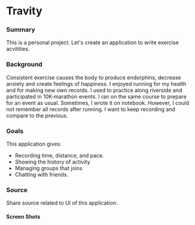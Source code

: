 # Travity

### Summary
This is a personal project.
Let's create an application to write exercise acvitities.

### Background
Consistent exercise causes the body to produce endorphins, decrease anxiety and create feelings of happiness. 
I enjoyed running for my health and for making new own records. I used to practice along riverside and participated in 10K-marathon events. 
I ran on the same course to prepare for an event as usual. 
Sometimes, I wrote it on notebook. However, I could not remember all records after running.
I want to keep recording and compare to the previous.

### Goals
This application gives:
+ Recording time, distance, and pace.
+ Showing the history of activity
+ Managing groups that joins
+ Chatting with friends.

### Source
Share source related to UI of this application.
 
#### Screen Shots
